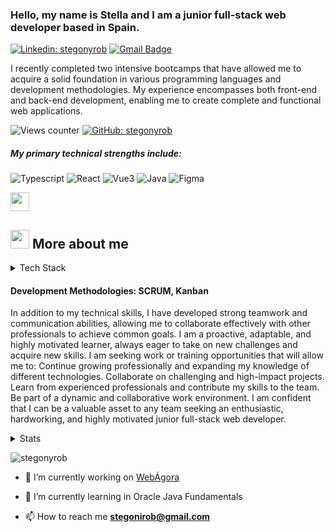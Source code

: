 ### Hello, my name is Stella and I am a junior full-stack web developer based in Spain.
<div>

[![Linkedin: stegonyrob](https://img.shields.io/badge/-stegonyrob-blue?style=flat-square&logo=Linkedin&logoColor=white&link=https://[https://www.linkedin.com/in/stella-m-gonz%C3%A1lez-robert/])](https://www.linkedin.com/in/stella-m-gonz%C3%A1lez-robert/)
[![Gmail Badge](https://img.shields.io/badge/-stegonirob@gmail.com-c14438?style=flat-square&logo=Gmail&logoColor=white&link=mailto:stegonirob@gmail.com)](mailto:stegonirob@gmail.com)
</div>

<div>
I recently completed two intensive bootcamps that have allowed me to acquire a solid foundation in various programming languages and development methodologies. My experience encompasses both front-end and back-end development, enabling me to create complete and functional web applications.
</div>

<div>

![Views counter](https://komarev.com/ghpvc/?username=stegonyrob&color=ff69b4&style=flat-square&abbreviated=true)
[![GitHub: stegonyrob](https://img.shields.io/github/followers/stegonyrob?label=follow&style=social)](https://github.com/stegonyrob)

</div>

##### My primary technical strengths include:


![Typescript](https://img.shields.io/badge/TypeScript-007ACC?style=for-the-badge&logo=typescript&logoColor=white)
![React](https://img.shields.io/badge/react-%2320232a.svg?style=for-the-badge&logo=react&logoColor=%2361DAFB)
![Vue3](https://img.shields.io/badge/Vue.js-35495E?style=for-the-badge&logo=vue.js&logoColor=4FC08D)
![Java](https://img.shields.io/badge/Java-ED8B00?style=for-the-badge&logo=openjdk&logoColor=white)
![Figma](https://img.shields.io/badge/figma-%23F24E1E.svg?style=for-the-badge&logo=figma&logoColor=white)

<img width="30px" src="https://user-images.githubusercontent.com/74038190/212741999-016fddbd-617a-4448-8042-0ecf907aea25.gif" >


<h2><img width="30px" src="https://user-images.githubusercontent.com/74038190/216654128-ad1c5827-e18e-43a6-974b-3669cbb082b9.gif" > More about me</h2>

<details>
  <summary>Tech Stack</summary>

![JavaScript](https://img.shields.io/badge/javascript-%23323330.svg?style=for-the-badge&logo=javascript&logoColor=%23F7DF1E)
![Typescript](https://img.shields.io/badge/TypeScript-007ACC?style=for-the-badge&logo=typescript&logoColor=white)
![Markdown](https://img.shields.io/badge/markdown-%23000000.svg?style=for-the-badge&logo=markdown&logoColor=white)
![CSS3](https://img.shields.io/badge/css3-%231572B6.svg?style=for-the-badge&logo=css3&logoColor=white)
![HTML5](https://img.shields.io/badge/html5-%23E34F26.svg?style=for-the-badge&logo=html5&logoColor=white)

#### Libraries/Frameworks

![Bootstrap](https://img.shields.io/badge/bootstrap-%23563D7C.svg?style=for-the-badge&logo=bootstrap&logoColor=white)
![SASS](https://img.shields.io/badge/Sass-CC6699?style=for-the-badge&logo=sass&logoColor=white)
![React](https://img.shields.io/badge/react-%2320232a.svg?style=for-the-badge&logo=react&logoColor=%2361DAFB)
![Vue3](https://img.shields.io/badge/Vue.js-35495E?style=for-the-badge&logo=vue.js&logoColor=4FC08D)
![react-Router-Dom](https://img.shields.io/badge/React_Router-CA4245?style=for-the-badge&logo=react-router&logoColor=white)
![NodeJS](https://img.shields.io/badge/Node.js-43853D?style=for-the-badge&logo=node.js&logoColor=white)
![jQuery](https://img.shields.io/badge/jquery-%230769AD.svg?style=for-the-badge&logo=jquery&logoColor=white)
![ExpressJS](https://img.shields.io/badge/threejs-black?style=for-the-badge&logo=three.js&logoColor=whitExpressJS)
![MySQL](https://img.shields.io/badge/mysql-%2300f.svg?style=for-the-badge&logo=mysql&logoColor=white)
![Java](https://img.shields.io/badge/Java-ED8B00?style=for-the-badge&logo=openjdk&logoColor=white)
![REDUX](https://img.shields.io/badge/Redux-593D88?style=for-the-badge&logo=redux&logoColor=white)
![Spring](https://img.shields.io/badge/Spring-6DB33F?style=for-the-badge&logo=spring&logoColor=white)
![Spring Boot](https://img.shields.io/badge/Spring_Boot-F2F4)

#### Deployment

![Docker](https://img.shields.io/badge/docker%20-%230db7ed.svg?&style=for-the-badge&logo=docker&logoColor=white)
![AWS](https://img.shields.io/badge/AWS-%23FF9900.svg?style=for-the-badge&logo=amazon-aws&logoColor=white)


#### Tools

![Figma](https://img.shields.io/badge/figma-%23F24E1E.svg?style=for-the-badge&logo=figma&logoColor=white)
![Swagger](https://img.shields.io/badge/-Swagger-%23Clojure?style=for-the-badge&logo=swagger&logoColor=white)
![Postman](https://img.shields.io/badge/Postman-FF6C37?style=for-the-badge&logo=postman&logoColor=white)

</details>

#### Development Methodologies: SCRUM, Kanban

In addition to my technical skills, I have developed strong teamwork and communication abilities, allowing me to collaborate effectively with other professionals to achieve common goals. 
I am a proactive, adaptable, and highly motivated learner, always eager to take on new challenges and acquire new skills.
I am seeking work or training opportunities that will allow me to:
Continue growing professionally and expanding my knowledge of different technologies.
Collaborate on challenging and high-impact projects.
Learn from experienced professionals and contribute my skills to the team.
Be part of a dynamic and collaborative work environment.
I am confident that I can be a valuable asset to any team seeking an enthusiastic, hardworking, and highly motivated junior full-stack web developer.



<details>
  <summary>Stats</summary>

![](https://github-readme-streak-stats.herokuapp.com/?user=stegonyrob&theme=tokyonight&hide_border=false)
![](https://github-readme-stats.vercel.app/api/top-langs/?username=stegonyrob&theme=tokyonight&hide_border=false&include_all_commits=true&count_private=false&layout=compact)<br />
![](https://github-readme-activity-graph.vercel.app/graph?username=stegonyrob&theme=tokyo-night)


</details>




<p align="left"> <img src="https://komarev.com/ghpvc/?username=stegonyrob&label=Profile%20views&color=0e75b6&style=flat" alt="stegonyrob" /> </p>



- 🔭 I’m currently working on [WebÁgora](https://github.com/Stegonyrob/WebAgora)

- 🌱 I’m currently learning in Oracle Java Fundamentals

- 📫 How to reach me **stegonirob@gmail.com**
